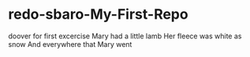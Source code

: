 # redo-sbaro-My-First-Repo
doover for first excercise
Mary had a little lamb
Her fleece was white as snow
And everywhere that Mary went
